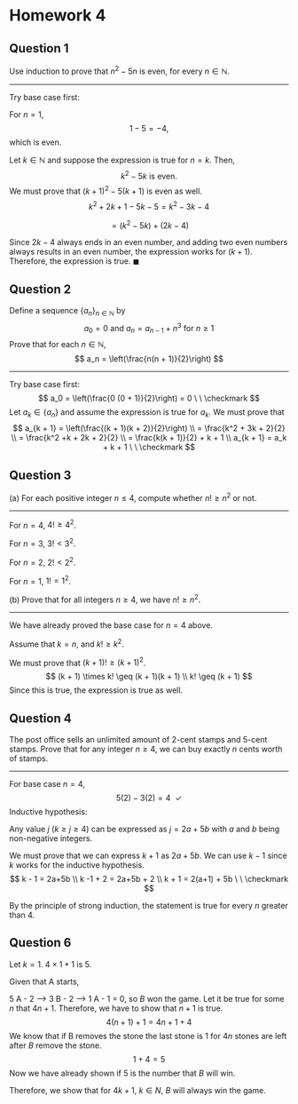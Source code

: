 # Homework 4

## Question 1

Use induction to prove that $n^2 - 5n$ is even, for every $n \in \mathbb{N}$. 

---

Try base case first: 

For $n = 1$, 
$$
1 - 5 = -4,
$$
which is even. 

Let $k \in \mathbb{N}$ and suppose the expression is true for $n = k$. Then, 
$$
k^2 - 5k \text{ is even.}
$$
We must prove that $(k +1)^2 - 5(k + 1)$ is even as well. 
$$
k^2 +2k + 1 -5k -5 = k^2-3k-4
$$

$$
= (k^2 - 5k) + (2k - 4)
$$

Since $2k - 4$ always ends in an even number, and adding two even numbers always results in an even number, the expression works for $(k + 1)$. Therefore, the expression is true. $\blacksquare$ 

## Question 2 

Define a sequence $\{a_n\}_{n \in \mathbb{N}}$ by 
$$
a_0 = 0 \text{ and } a_n = a_{n -  1} + n^3 \text{ for } n \geq 1
$$
Prove that for each $n \in \mathbb{N}$, 
$$
a_n = \left(\frac{n(n + 1)}{2}\right)
$$

---

Try base case first: 
$$
a_0 = \left(\frac{0 (0 + 1)}{2}\right) = 0 \ \ \checkmark
$$
Let $a_k \in \{a_n\}$ and assume the expression is true for $a_k$. We must prove that 
$$
a_{k + 1} = \left(\frac{(k + 1)(k + 2)}{2}\right) \\ 
= \frac{k^2 + 3k + 2}{2} \\ 
= \frac{k^2 +k + 2k + 2}{2} \\ 
= \frac{k(k + 1)}{2} + k + 1 \\ 
a_{k + 1} = a_k + k + 1 \ \ \checkmark
$$

## Question 3

(a) For each positive integer $n \leq 4$, compute whether $n! \geq n^2$ or not. 

---

For $n = 4$, $4! \geq 4^2$. 

For $n = 3$, $3! < 3^2$. 

For $n = 2$, $2! < 2^2$. 

For $n = 1$, $1! = 1^2$. 

(b) Prove that for all integers $n \geq 4$, we have $n! \geq n^2$.  

---

We have already proved the base case for $n = 4$ above. 

Assume that $k = n$, and $k! \geq k^2$. 

We must prove that $(k + 1)! \geq (k + 1)^2$. 
$$
(k + 1) \times k! \geq (k + 1)(k + 1) \\ 
k! \geq (k + 1)
$$
Since this is true, the expression is true as well. 

## Question 4

The post office sells an unlimited amount of 2-cent stamps and 5-cent stamps. Prove that for any integer $n \geq 4$, we can buy exactly $n$ cents worth of stamps. 

---

For base case $n = 4$, 
$$
5(2) - 3(2) = 4 \ \ \checkmark
$$
Inductive hypothesis: 

Any value $j$ ($k \geq j \geq 4$) can be expressed as $j = 2a + 5b$ with $a$ and $b$ being non-negative integers. 

We must prove that we can express $k+1$ as $2a+5b$. We can use $k-1$ since $k$ works for the inductive hypothesis. 
$$
k - 1 = 2a+5b \\
k -1 + 2 = 2a+5b + 2 \\ 
k + 1 = 2(a+1) + 5b \ \ \checkmark
$$


By the principle of strong induction, the statement is true for every $n$ greater than 4. 

## Question 6

Let $k = 1$. $4 \times 1 + 1$ is 5. 

Given that A starts, 

5 A - 2 --> 3 B - 2 --> 1 A - 1 = 0, so $B$ won the game. Let it be true for some $n$ that $4n + 1$. Therefore, we have to show that $n + 1$ is true. 
$$
4(n + 1) + 1 =4n + 1 + 4
$$
We know that if B removes the stone the last stone is 1 for $4n$ stones are left after $B$ remove the stone. 
$$
1 + 4 = 5
$$
Now we have already shown if 5 is the number that $B$ will win. 

Therefore, we show that for $4k + 1$, $k \in N$, $B$ will always win the game. 





